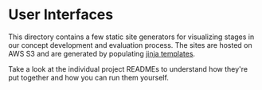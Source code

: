 # User Interfaces

This directory contains a few static site generators for visualizing stages in our concept development and evaluation process. The sites are hosted on AWS S3 and are generated by populating [jinja templates](https://jinja.palletsprojects.com/en/stable/).

Take a look at the individual project READMEs to understand how they're put together and how you can run them yourself.
